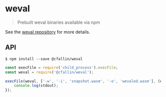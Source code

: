 # weval

> Prebuilt weval binaries available via npm

See the [weval repository](https://github.com/cfallin/weval) for more details.

## API

```
$ npm install --save @cfallin/weval
```

```js
const execFile = require('child_process').execFile;
const weval = require('@cfallin/weval');

execFile(weval, ['-w', '-i', 'snapshot.wasm', '-o', 'wevaled.wasm'], (err, stdout) => {
	console.log(stdout);
});
```
